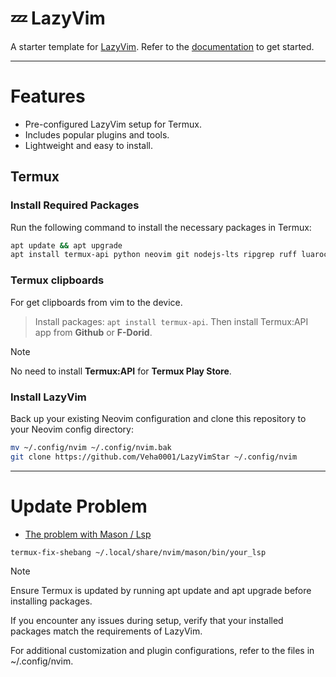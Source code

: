 # 💤 LazyVim

A starter template for [LazyVim](https://github.com/LazyVim/LazyVim).
Refer to the [documentation](https://lazyvim.github.io/installation) to get started.

---

# Features

- Pre-configured LazyVim setup for Termux.
- Includes popular plugins and tools.
- Lightweight and easy to install.

## Termux

### Install Required Packages

Run the following command to install the necessary packages in Termux:

```bash
apt update && apt upgrade
apt install termux-api python neovim git nodejs-lts ripgrep ruff luarocks lua-language-server fzf clang termux-tools lazygit
```

### Termux clipboards

For get clipboards from vim to the device.

> Install packages: `apt install termux-api`.
> Then install Termux:API app from **Github** or **F-Dorid**.

> [!NOTE]
> No need to install **Termux:API** for **Termux Play Store**.

### Install LazyVim

Back up your existing Neovim configuration and clone this repository to your Neovim config directory:

```bash
mv ~/.config/nvim ~/.config/nvim.bak
git clone https://github.com/Veha0001/LazyVimStar ~/.config/nvim
```

---

# Update Problem

- [The problem with Mason / Lsp](https://www.reddit.com/r/neovim/comments/1b4v9mq/the_problem_with_mason_lsp/?tl=it)

```bash
termux-fix-shebang ~/.local/share/nvim/mason/bin/your_lsp
```

> [!NOTE]
> Ensure Termux is updated by running apt update and apt upgrade before installing packages.
>
> If you encounter any issues during setup, verify that your installed packages match the requirements of LazyVim.
>
> For additional customization and plugin configurations, refer to the files in ~/.config/nvim.
